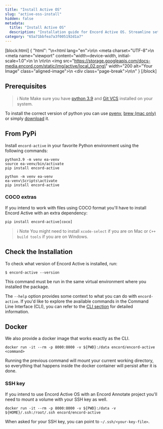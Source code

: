 ```yaml
---
title: "Install Active OS"
slug: "active-oss-install"
hidden: false
metadata: 
  title: "Install Active OS"
  description: "Installation guide for Encord Active OS. Streamline setup. Get started with Encord installation."
category: "65a71bbfea7a3f005192d1a7"
---
```


[block:html]
{
  "html": "<!DOCTYPE html>\n<html lang=\"en\">\n<head>\n    <meta charset=\"UTF-8\">\n    <meta name=\"viewport\" content=\"width=device-width, initial-scale=1.0\">\n    <title>Aligned Image with Page Break</title>\n    <style>\n        .aligned-image {\n            display: block;\n            margin: auto; /* This centers the image */\n        }\n\n        .page-break {\n            page-break-after: always; /* This adds a page break after the image */\n        }\n    </style>\n</head>\n<body>\n    <img src=\"https://storage.googleapis.com/docs-media.encord.com/static/img/active/local_02.png\" width=\"200 alt=\"Your Image\" class=\"aligned-image\">\n    <div class=\"page-break\"></div>\n</body>\n</html>"
}
[/block]

## Prerequisites

> ℹ️ Note
Make sure you have [python 3.9](https://www.python.org/downloads/release/python-3917/) and [Git VCS](https://git-scm.com/download) installed on your system.

To install the correct version of python you can use [pyenv](https://github.com/pyenv/pyenv), [brew (mac only)](https://formulae.brew.sh/formula/python@3.9) or simply [download](https://www.python.org/downloads/release/python-3917/) it.


## From PyPi

Install `encord-active` in your favorite Python environment using the following commands:

```shell Linux/macOS
python3.9 -m venv ea-venv
source ea-venv/bin/activate
pip install encord-active
```
```shell Windows
python -m venv ea-venv
ea-venv\Scripts\activate
pip install encord-active
```

### COCO extras

If you intend to work with files using COCO format you'll have to install Encord Active with an extra dependency:

```shell
pip install encord-active[coco]
```

> ℹ️ Note
You might need to install `xcode-select` if you are on Mac or `C++ build tools` if you are on Windows.


## Check the Installation

To check what version of Encord Active is installed, run:

```shell
$ encord-active --version
```

This command must be run in the same virtual environment where you installed the package.

The `--help` option provides some context to what you can do with `encord-active`. If you'd like to explore the available commands in the Command Line Interface (CLI), you can refer to the [CLI section](https://docs.encord.com/docs/active-cli) for detailed information.

## Docker

We also provide a docker image that works exactly as the CLI.

```shell
docker run -it --rm -p 8000:8000 -v ${PWD}:/data encord/encord-active <command>
```

Running the previous command will mount your current working directory, so everything that happens inside the docker container will persist after it is done.

### SSH key

If you intend to use Encord Active OS with an Encord Annotate project you'll need to mount a volume with your SSH key as well.

```shell
docker run -it --rm -p 8000:8000 -v ${PWD}:/data -v ${HOME}/.ssh:/root/.ssh encord/encord-active
```

When asked for your SSH key, you can point to `~/.ssh/<your-key-file>`.